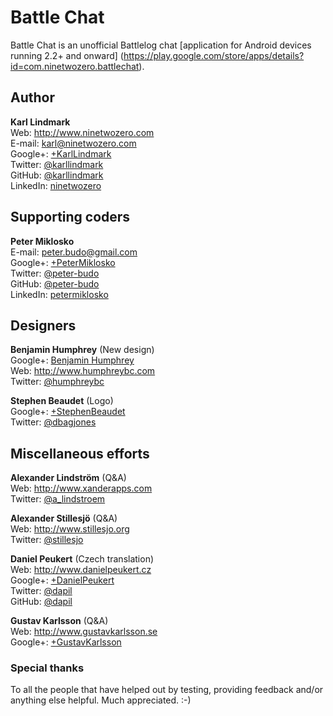 Battle Chat
=============
Battle Chat is an unofficial Battlelog chat [application for Android devices running 2.2+ and onward] (https://play.google.com/store/apps/details?id=com.ninetwozero.battlechat).

Author
------------
**Karl Lindmark**<br />
Web: http://www.ninetwozero.com<br />
E-mail: karl@ninetwozero.com<br />
Google+: [+KarlLindmark](https://plus.google.com/+KarlLindmark)<br />
Twitter: [@karllindmark](https://www.twitter.com/karllindmark)<br />
GitHub: [@karllindmark](https://www.github.com/karllindmark)<br />
LinkedIn: [ninetwozero](http://www.linkedin.com/in/ninetwozero)<br />

Supporting coders
------------
**Peter Miklosko**<br />
E-mail: peter.budo@gmail.com<br />
Google+: [+PeterMiklosko](https://plus.google.com/+PeterMiklosko)<br />
Twitter: [@peter-budo](https://www.twitter.com/peter-budo)<br />
GitHub: [@peter-budo](https://www.github.com/peter-budo)<br />
LinkedIn: [petermiklosko](http://www.linkedin.com/in/petermiklosko)<br />

Designers
------------
**Benjamin Humphrey** (New design)<br />
Google+: [Benjamin Humphrey](https://plus.google.com/104703796076849938233)<br />
Web: http://www.humphreybc.com<br />
Twitter: [@humphreybc](https://www.twitter.com/humphreybc)<br />

**Stephen Beaudet** (Logo)<br />
Google+: [+StephenBeaudet](https://plus.google.com/+StephenBeaudet)<br />
Twitter: [@dbagjones](https://www.twitter.com/dbagjones)<br />

Miscellaneous efforts
------------
**Alexander Lindström** (Q&A)<br />
Web: http://www.xanderapps.com<br />
Twitter: [@a_lindstroem](https://www.twitter.com/a_lindstroem)<br />

**Alexander Stillesjö** (Q&A)<br />
Web: http://www.stillesjo.org<br />
Twitter: [@stillesjo](https://www.twitter.com/stillesjo)<br />

**Daniel Peukert** (Czech translation)<br />
Web: http://www.danielpeukert.cz<br />
Google+: [+DanielPeukert](https://plus.google.com/+DanielPeukert)<br />
Twitter: [@dapil](https://www.twitter.com/dapil)<br />
GitHub: [@dapil](https://github.com/dapil)<br />

**Gustav Karlsson** (Q&A)<br />
Web: http://www.gustavkarlsson.se<br />
Google+: [+GustavKarlsson](https://plus.google.com/GustavKarlsson)<br />


### Special thanks
To all the people that have helped out by testing, providing feedback and/or anything else helpful. Much appreciated. :-)
